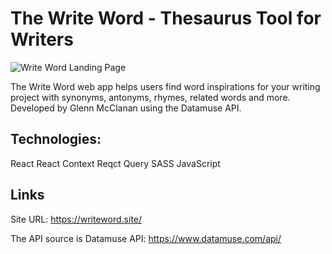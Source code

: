 # The Write Word - Thesaurus Tool for Writers
![Write Word Landing Page](https://site-social-images.s3.amazonaws.com/writeword.gif "Write Word Landing Page")

The Write Word web app helps users find word inspirations for your writing project with synonyms, antonyms, rhymes, related words and more. Developed by Glenn McClanan using the Datamuse API.

## Technologies:
React
React Context
Reqct Query
SASS
JavaScript

## Links

Site URL: https://writeword.site/

The API source is Datamuse API: https://www.datamuse.com/api/
